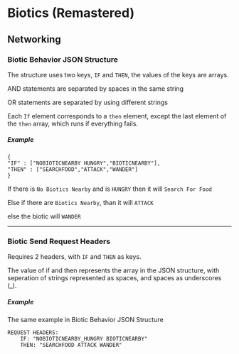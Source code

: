 # Biotics (Remastered)

## Networking



### Biotic Behavior JSON Structure

The structure uses two keys, ```IF``` and ```THEN```, the values of the keys are arrays.

AND statements are separated by spaces in the same string

OR statements are separated by using different strings

Each ```If``` element corresponds to a ```then``` element, except the last element of the ```then``` array, which runs if everything fails.
##### Example
```
{
"IF" : ["NOBIOTICNEARBY HUNGRY","BIOTICNEARBY"],
"THEN" : ["SEARCHFOOD","ATTACK","WANDER"]
}
```
If there is ```No Biotics Nearby``` and is ```HUNGRY``` then it will ```Search For Food```

Else if there are 	```Biotics Nearby```, than it will ```ATTACK```

else the biotic will ```WANDER```

---
### Biotic Send Request Headers


Requires 2 headers, with ```IF``` and ```THEN``` as keys.

The value of if and then represents the array in the JSON structure, with seperation of strings represented as spaces, and spaces as underscores (_).

##### Example
The same example in Biotic Behavior JSON Structure
```
REQUEST HEADERS:
	IF: "NOBIOTICNEARBY_HUNGRY BIOTICNEARBY"
	THEN: "SEARCHFOOD ATTACK WANDER"
```
